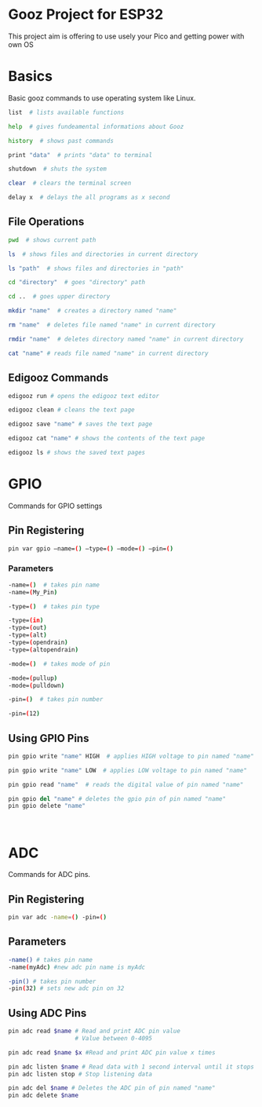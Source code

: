 # Gooz Project for ESP32
This project aim is offering to use usely your Pico and getting power with own OS

# Basics

Basic gooz commands to use operating system like Linux.

```bash
list  # lists available functions

help  # gives fundeamental informations about Gooz

history  # shows past commands

print "data"  # prints "data" to terminal

shutdown  # shuts the system

clear  # clears the terminal screen

delay x  # delays the all programs as x second
```

## File Operations

```bash
pwd  # shows current path

ls  # shows files and directories in current directory

ls "path"  # shows files and directories in "path"

cd "directory"  # goes "directory" path

cd ..  # goes upper directory

mkdir "name"  # creates a directory named "name"

rm "name"  # deletes file named "name" in current directory 

rmdir "name"  # deletes directory named "name" in current directory 

cat "name" # reads file named "name" in current directory
```

## Edigooz Commands

```bash
edigooz run # opens the edigooz text editor

edigooz clean # cleans the text page

edigooz save "name" # saves the text page

edigooz cat "name" # shows the contents of the text page

edigooz ls # shows the saved text pages
```

# GPIO

Commands for GPIO settings

## Pin Registering

```bash
pin var gpio –name=() –type=() –mode=() –pin=()
```

### Parameters

```bash
-name=()  # takes pin name
-name=(My_Pin)
```

```bash
-type=()  # takes pin type

-type=(in)
-type=(out)
-type=(alt)
-type=(opendrain)
-type=(altopendrain)
```

```bash
-mode=()  # takes mode of pin

-mode=(pullup)
-mode=(pulldown)
```

```bash
-pin=()  # takes pin number

-pin=(12)
```

## Using GPIO Pins

```bash
pin gpio write "name" HIGH  # applies HIGH voltage to pin named "name"

pin gpio write "name" LOW  # applies LOW voltage to pin named "name"
```

```bash
pin gpio read "name"  # reads the digital value of pin named "name"
```

```python
pin gpio del "name" # deletes the gpio pin of pin named "name"
pin gpio delete "name" 
```
<br/>

# ADC

Commands for ADC pins.

## Pin Registering

```bash
pin var adc -name=() -pin=()
```

## Parameters

```bash
-name() # takes pin name
-name(myAdc) #new adc pin name is myAdc
```

```bash
-pin() # takes pin number
-pin(32) # sets new adc pin on 32
```

## Using ADC Pins

```bash
pin adc read $name # Read and print ADC pin value
                   # Value between 0-4095

pin adc read $name $x #Read and print ADC pin value x times

pin adc listen $name # Read data with 1 second interval until it stops
pin adc listen stop # Stop listening data

pin adc del $name # Deletes the ADC pin of pin named "name" 
pin adc delete $name
```
